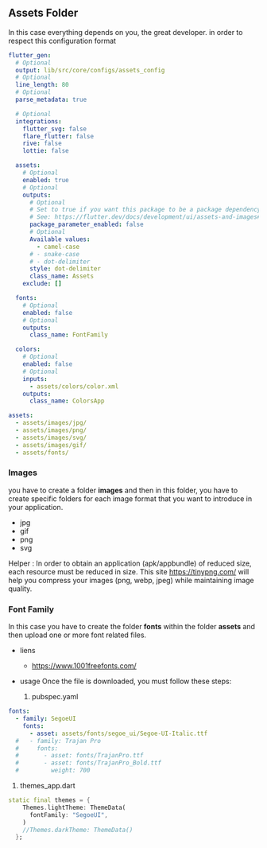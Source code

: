 ## Assets Folder

In this case everything depends on you, the great developer.
in order to respect this configuration format

```yaml
flutter_gen:
  # Optional
  output: lib/src/core/configs/assets_config
  # Optional
  line_length: 80
  # Optional
  parse_metadata: true

  # Optional
  integrations:
    flutter_svg: false
    flare_flutter: false
    rive: false
    lottie: false

  assets:
    # Optional
    enabled: true
    # Optional
    outputs:
      # Optional
      # Set to true if you want this package to be a package dependency
      # See: https://flutter.dev/docs/development/ui/assets-and-images#from-packages
      package_parameter_enabled: false
      # Optional
      Available values:
        - camel-case
      # - snake-case
      # - dot-delimiter
      style: dot-delimiter
      class_name: Assets
    exclude: []

  fonts:
    # Optional
    enabled: false
    # Optional
    outputs:
      class_name: FontFamily

  colors:
    # Optional
    enabled: false
    # Optional
    inputs:
      - assets/colors/color.xml
    outputs:
      class_name: ColorsApp
```
```yaml      
assets:
  - assets/images/jpg/
  - assets/images/png/
  - assets/images/svg/
  - assets/images/gif/
  - assets/fonts/
```
### Images
you have to create a folder **images** and then in this folder, you have to create specific folders for each image format that you want to introduce in your application.
- jpg
- gif
- png
- svg

Helper : In order to obtain an application (apk/appbundle) of reduced size, each resource must be reduced in size. This site https://tinypng.com/ will help you compress your images (png, webp, jpeg) while maintaining image quality.

### Font Family

In this case you have to create the folder **fonts** within the folder **assets** and then upload one or more font related files.

- liens
   - https://www.1001freefonts.com/

- usage
  Once the file is downloaded, you must follow these steps:
  1. pubspec.yaml
```yaml
fonts:
  - family: SegoeUI
    fonts:
      - asset: assets/fonts/segoe_ui/Segoe-UI-Italic.ttf
  #   - family: Trajan Pro
  #     fonts:
  #       - asset: fonts/TrajanPro.ttf
  #       - asset: fonts/TrajanPro_Bold.ttf
  #         weight: 700
``` 

  1. themes_app.dart
```dart
static final themes = {
    Themes.lightTheme: ThemeData(
      fontFamily: "SegoeUI",
    )
    //Themes.darkTheme: ThemeData()
  };
```

